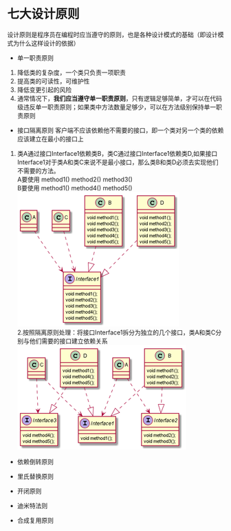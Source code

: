 # 七大设计原则
设计原则是程序员在编程时应当遵守的原则，也是各种设计模式的基础（即设计模式为什么这样设计的依据）

- 单一职责原则        
1. 降低类的复杂度，一个类只负责一项职责
2. 提高类的可读性，可维护性
3. 降低变更引起的风险
4. 通常情况下，**我们应当遵守单一职责原则**，只有逻辑足够简单，才可以在代码级违反单一职责原则；如果类中方法数量足够少，可以在方法级别保持单一职责原则

- 接口隔离原则
客户端不应该依赖他不需要的接口，即一个类对另一个类的依赖应该建立在最小的接口上

1. 类A通过接口Interface1依赖类B，类C通过接口Interface1依赖类D,如果接口Interface1对于类A和类C来说不是最小接口，那么类B和类D必须去实现他们不需要的方法。        
A要使用 method1() method2() method3()      
B要使用 method1() method4() method5()      
![Alt](./img/接口隔离前.png)     
2.按照隔离原则处理：将接口Interface1拆分为独立的几个接口，类A和类C分别与他们需要的接口建立依赖关系        
![Alt](./img/接口隔离后.png)  
- 依赖倒转原则

- 里氏替换原则

- 开闭原则

- 迪米特法则

- 合成复用原则